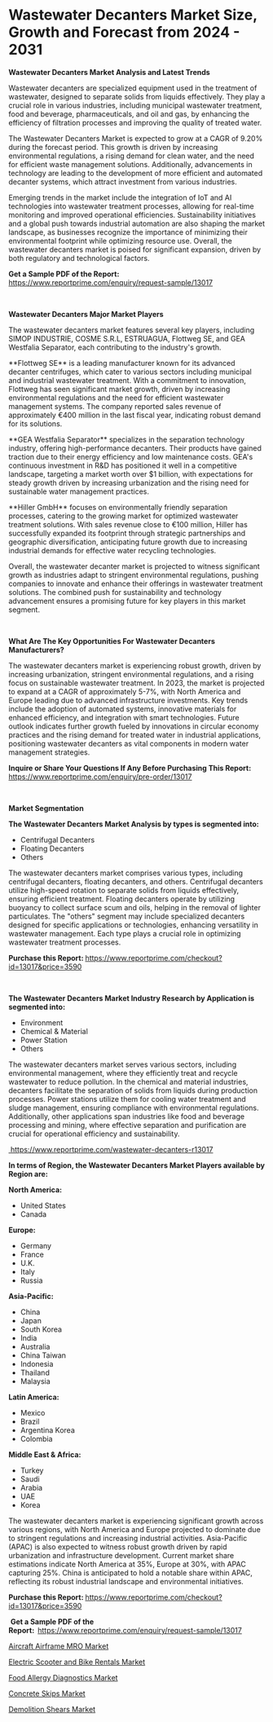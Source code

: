 <p><h1>Wastewater Decanters Market Size, Growth and Forecast from 2024 - 2031</h1></p><p><strong>Wastewater Decanters Market Analysis and Latest Trends</strong></p>
<p><p>Wastewater decanters are specialized equipment used in the treatment of wastewater, designed to separate solids from liquids effectively. They play a crucial role in various industries, including municipal wastewater treatment, food and beverage, pharmaceuticals, and oil and gas, by enhancing the efficiency of filtration processes and improving the quality of treated water.</p><p>The Wastewater Decanters Market is expected to grow at a CAGR of 9.20% during the forecast period. This growth is driven by increasing environmental regulations, a rising demand for clean water, and the need for efficient waste management solutions. Additionally, advancements in technology are leading to the development of more efficient and automated decanter systems, which attract investment from various industries.</p><p>Emerging trends in the market include the integration of IoT and AI technologies into wastewater treatment processes, allowing for real-time monitoring and improved operational efficiencies. Sustainability initiatives and a global push towards industrial automation are also shaping the market landscape, as businesses recognize the importance of minimizing their environmental footprint while optimizing resource use. Overall, the wastewater decanters market is poised for significant expansion, driven by both regulatory and technological factors.</p></p>
<p><strong>Get a Sample PDF of the Report:&nbsp;</strong> <a href="https://www.reportprime.com/enquiry/request-sample/13017?utm_campaign=24&utm_medium=2&utm_source=Github&utm_content=ia&utm_term=25112024&utm_id=wastewater-decanters">https://www.reportprime.com/enquiry/request-sample/13017</a></p>
<p>&nbsp;</p>
<p><strong>Wastewater Decanters Major Market Players</strong></p>
<p><p>The wastewater decanters market features several key players, including SIMOP INDUSTRIE, COSME S.R.L, ESTRUAGUA, Flottweg SE, and GEA Westfalia Separator, each contributing to the industry's growth. </p><p>**Flottweg SE** is a leading manufacturer known for its advanced decanter centrifuges, which cater to various sectors including municipal and industrial wastewater treatment. With a commitment to innovation, Flottweg has seen significant market growth, driven by increasing environmental regulations and the need for efficient wastewater management systems. The company reported sales revenue of approximately €400 million in the last fiscal year, indicating robust demand for its solutions.</p><p>**GEA Westfalia Separator** specializes in the separation technology industry, offering high-performance decanters. Their products have gained traction due to their energy efficiency and low maintenance costs. GEA's continuous investment in R&D has positioned it well in a competitive landscape, targeting a market worth over $1 billion, with expectations for steady growth driven by increasing urbanization and the rising need for sustainable water management practices.</p><p>**Hiller GmbH** focuses on environmentally friendly separation processes, catering to the growing market for optimized wastewater treatment solutions. With sales revenue close to €100 million, Hiller has successfully expanded its footprint through strategic partnerships and geographic diversification, anticipating future growth due to increasing industrial demands for effective water recycling technologies.</p><p>Overall, the wastewater decanter market is projected to witness significant growth as industries adapt to stringent environmental regulations, pushing companies to innovate and enhance their offerings in wastewater treatment solutions. The combined push for sustainability and technology advancement ensures a promising future for key players in this market segment.</p></p>
<p>&nbsp;</p>
<p><strong>What Are The Key Opportunities For Wastewater Decanters Manufacturers?</strong></p>
<p><p>The wastewater decanters market is experiencing robust growth, driven by increasing urbanization, stringent environmental regulations, and a rising focus on sustainable wastewater treatment. In 2023, the market is projected to expand at a CAGR of approximately 5-7%, with North America and Europe leading due to advanced infrastructure investments. Key trends include the adoption of automated systems, innovative materials for enhanced efficiency, and integration with smart technologies. Future outlook indicates further growth fueled by innovations in circular economy practices and the rising demand for treated water in industrial applications, positioning wastewater decanters as vital components in modern water management strategies.</p></p>
<p><strong>Inquire or Share Your Questions If Any Before Purchasing This Report:</strong> <a href="https://www.reportprime.com/enquiry/pre-order/13017?utm_campaign=24&utm_medium=2&utm_source=Github&utm_content=ia&utm_term=25112024&utm_id=wastewater-decanters">https://www.reportprime.com/enquiry/pre-order/13017</a></p>
<p>&nbsp;</p>
<p><strong>Market Segmentation</strong></p>
<p><strong>The Wastewater Decanters Market Analysis by types is segmented into:</strong></p>
<p><ul><li>Centrifugal Decanters</li><li>Floating Decanters</li><li>Others</li></ul></p>
<p><p>The wastewater decanters market comprises various types, including centrifugal decanters, floating decanters, and others. Centrifugal decanters utilize high-speed rotation to separate solids from liquids effectively, ensuring efficient treatment. Floating decanters operate by utilizing buoyancy to collect surface scum and oils, helping in the removal of lighter particulates. The "others" segment may include specialized decanters designed for specific applications or technologies, enhancing versatility in wastewater management. Each type plays a crucial role in optimizing wastewater treatment processes.</p></p>
<p><strong>Purchase this Report:&nbsp;</strong><a href="https://www.reportprime.com/checkout?id=13017&price=3590&utm_campaign=24&utm_medium=2&utm_source=Github&utm_content=ia&utm_term=25112024&utm_id=wastewater-decanters">https://www.reportprime.com/checkout?id=13017&price=3590</a></p>
<p>&nbsp;</p>
<p><strong>The Wastewater Decanters Market Industry Research by Application is segmented into:</strong></p>
<p><ul><li>Environment</li><li>Chemical & Material</li><li>Power Station</li><li>Others</li></ul></p>
<p><p>The wastewater decanters market serves various sectors, including environmental management, where they efficiently treat and recycle wastewater to reduce pollution. In the chemical and material industries, decanters facilitate the separation of solids from liquids during production processes. Power stations utilize them for cooling water treatment and sludge management, ensuring compliance with environmental regulations. Additionally, other applications span industries like food and beverage processing and mining, where effective separation and purification are crucial for operational efficiency and sustainability.</p></p>
<p><a href="https://www.reportprime.com/wastewater-decanters-r13017?utm_campaign=24&utm_medium=2&utm_source=Github&utm_content=ia&utm_term=25112024&utm_id=wastewater-decanters">&nbsp;https://www.reportprime.com/wastewater-decanters-r13017</a></p>
<p><strong>In terms of Region, the Wastewater Decanters Market Players available by Region are:</strong></p>
<p>
    <p> <strong> North America: </strong>
        <ul>
            <li>United States</li>
            <li>Canada</li>
        </ul>
        </p> 
    <p> <strong> Europe: </strong>
        <ul>
            <li>Germany</li>
            <li>France</li>
            <li>U.K.</li>
            <li>Italy</li>
            <li>Russia</li>
        </ul>
        </p> 
    <p> <strong> Asia-Pacific: </strong>
        <ul>
            <li>China</li>
            <li>Japan</li>
            <li>South Korea</li>
            <li>India</li>
            <li>Australia</li>
            <li>China Taiwan</li>
            <li>Indonesia</li>
            <li>Thailand</li>
            <li>Malaysia</li>
        </ul>
        </p> 
    <p> <strong> Latin America: </strong>
        <ul>
            <li>Mexico</li>
            <li>Brazil</li>
            <li>Argentina Korea</li>
            <li>Colombia</li>
        </ul>
        </p> 
    <p> <strong> Middle East & Africa: </strong>
        <ul>
            <li>Turkey</li>
            <li>Saudi</li>
            <li>Arabia</li>
            <li>UAE</li>
            <li>Korea</li>
        </ul>
    </p>
    </p>
<p><p>The wastewater decanters market is experiencing significant growth across various regions, with North America and Europe projected to dominate due to stringent regulations and increasing industrial activities. Asia-Pacific (APAC) is also expected to witness robust growth driven by rapid urbanization and infrastructure development. Current market share estimations indicate North America at 35%, Europe at 30%, with APAC capturing 25%. China is anticipated to hold a notable share within APAC, reflecting its robust industrial landscape and environmental initiatives.</p></p>
<p><strong>Purchase this Report: </strong><a href="https://www.reportprime.com/checkout?id=13017&price=3590&utm_campaign=24&utm_medium=2&utm_source=Github&utm_content=ia&utm_term=25112024&utm_id=wastewater-decanters">https://www.reportprime.com/checkout?id=13017&price=3590</a></p>
<p>&nbsp;<strong>Get a Sample PDF of the Report:&nbsp;&nbsp;</strong><a href="https://www.reportprime.com/enquiry/request-sample/13017?utm_campaign=24&utm_medium=2&utm_source=Github&utm_content=ia&utm_term=25112024&utm_id=wastewater-decanters">https://www.reportprime.com/enquiry/request-sample/13017</a></p>
<p><strong></strong></p>
<p><p><a href="https://www.linkedin.com/pulse/global-aircraft-airframe-mro-market-forecast-2024-2031-expected-1bjxc?utm_campaign=24&utm_medium=2&utm_source=Github&utm_content=ia&utm_term=25112024&utm_id=wastewater-decanters">Aircraft Airframe MRO Market</a></p><p><a href="https://issuu.com/reportprime-2/docs/electric-scooter-and-bike-rentals-m_cc093347b98f35?utm_campaign=24&utm_medium=2&utm_source=Github&utm_content=ia&utm_term=25112024&utm_id=wastewater-decanters">Electric Scooter and Bike Rentals Market</a></p><p><a href="https://issuu.com/reportprime-2/docs/food-allergy-diagnostics-market-siz_1ab26d12fd68ec?utm_campaign=24&utm_medium=2&utm_source=Github&utm_content=ia&utm_term=25112024&utm_id=wastewater-decanters">Food Allergy Diagnostics Market</a></p><p><a href="https://github.com/elizabethdagraca/Market-Research-Report-List-5/blob/main/concrete-skips-market.md?utm_campaign=24&utm_medium=2&utm_source=Github&utm_content=ia&utm_term=25112024&utm_id=wastewater-decanters">Concrete Skips Market</a></p><p><a href="https://github.com/santosh758595/Market-Research-Report-List-6/blob/main/demolition-shears-market.md?utm_campaign=24&utm_medium=2&utm_source=Github&utm_content=ia&utm_term=25112024&utm_id=wastewater-decanters">Demolition Shears Market</a></p></p>